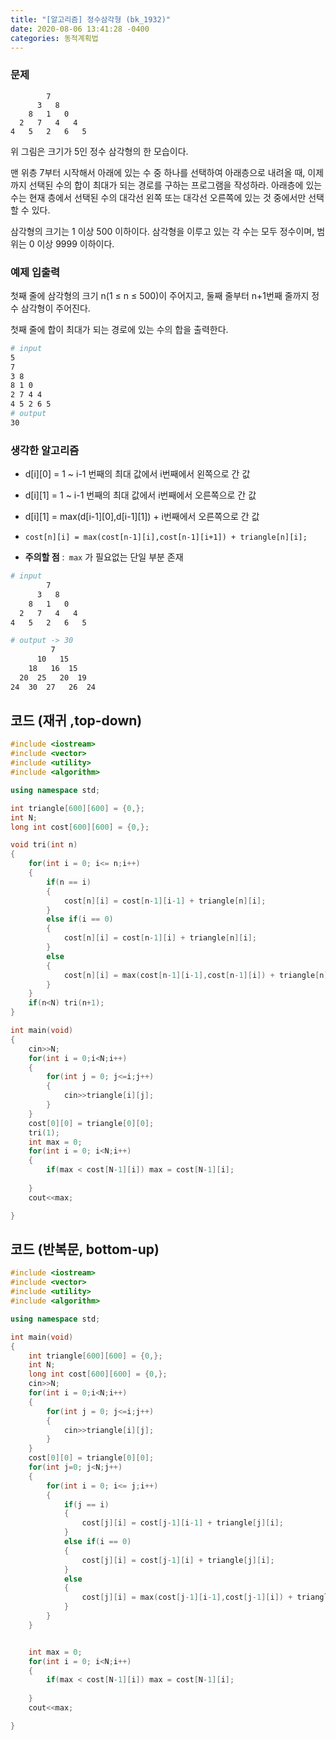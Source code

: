 ```yaml
---
title: "[알고리즘] 정수삼각형 (bk_1932)"
date: 2020-08-06 13:41:28 -0400
categories: 동적계획법
---
```


### 문제
```
        7
      3   8
    8   1   0
  2   7   4   4
4   5   2   6   5
```

위 그림은 크기가 5인 정수 삼각형의 한 모습이다.

맨 위층 7부터 시작해서 아래에 있는 수 중 하나를 선택하여 아래층으로 내려올 때, 이제까지 선택된 수의 합이 최대가 되는 경로를 구하는 프로그램을 작성하라. 아래층에 있는 수는 현재 층에서 선택된 수의 대각선 왼쪽 또는 대각선 오른쪽에 있는 것 중에서만 선택할 수 있다.

삼각형의 크기는 1 이상 500 이하이다. 삼각형을 이루고 있는 각 수는 모두 정수이며, 범위는 0 이상 9999 이하이다.

### 예제 입출력
첫째 줄에 삼각형의 크기 n(1 ≤ n ≤ 500)이 주어지고, 둘째 줄부터 n+1번째 줄까지 정수 삼각형이 주어진다.

첫째 줄에 합이 최대가 되는 경로에 있는 수의 합을 출력한다.

```bash
# input
5
7
3 8
8 1 0
2 7 4 4
4 5 2 6 5
# output
30
```

### 생각한 알고리즘
- d[i][0] = 1 ~ i-1 번째의 최대 값에서 i번째에서 왼쪽으로 간 값
- d[i][1] = 1 ~ i-1 번째의 최대 값에서 i번째에서 오른쪽으로 간 값
- d[i][1] = max(d[i-1][0],d[i-1][1]) + i번째에서 오른쪽으로 간 값

- ```cost[n][i] = max(cost[n-1][i],cost[n-1][i+1]) + triangle[n][i];```
- **주의할 점** :``` max``` 가 필요없는 단일 부분 존재

```bash
# input
        7
      3   8
    8   1   0
  2   7   4   4
4   5   2   6   5

# output -> 30
         7
      10   15
    18   16  15
  20  25   20  19
24  30  27   26  24
```
## 코드 (재귀 ,top-down)

```cpp
#include <iostream>
#include <vector>
#include <utility> 
#include <algorithm>

using namespace std;

int triangle[600][600] = {0,};
int N;
long int cost[600][600] = {0,};

void tri(int n)
{
    for(int i = 0; i<= n;i++)
    {
        if(n == i)
        {
            cost[n][i] = cost[n-1][i-1] + triangle[n][i];
        }
        else if(i == 0)
        {
            cost[n][i] = cost[n-1][i] + triangle[n][i];
        }
        else
        {
            cost[n][i] = max(cost[n-1][i-1],cost[n-1][i]) + triangle[n][i];
        }
    }
    if(n<N) tri(n+1);
}

int main(void)
{
    cin>>N;
    for(int i = 0;i<N;i++)
    {
        for(int j = 0; j<=i;j++)
        {
            cin>>triangle[i][j];
        }
    }
    cost[0][0] = triangle[0][0];
    tri(1);
    int max = 0;
    for(int i = 0; i<N;i++)
    {
        if(max < cost[N-1][i]) max = cost[N-1][i];
        
    }
    cout<<max;

}
```

## 코드 (반복문, bottom-up)
```cpp
#include <iostream>
#include <vector>
#include <utility> 
#include <algorithm>

using namespace std;

int main(void)
{
    int triangle[600][600] = {0,};
    int N;
    long int cost[600][600] = {0,};
    cin>>N;
    for(int i = 0;i<N;i++)
    {
        for(int j = 0; j<=i;j++)
        {
            cin>>triangle[i][j];
        }
    }
    cost[0][0] = triangle[0][0];
    for(int j=0; j<N;j++)
    {
        for(int i = 0; i<= j;i++)
        {
            if(j == i)
            {
                cost[j][i] = cost[j-1][i-1] + triangle[j][i];
            }
            else if(i == 0)
            {
                cost[j][i] = cost[j-1][i] + triangle[j][i];
            }
            else
            {
                cost[j][i] = max(cost[j-1][i-1],cost[j-1][i]) + triangle[j][i];
            }
        }
    }


    int max = 0;
    for(int i = 0; i<N;i++)
    {
        if(max < cost[N-1][i]) max = cost[N-1][i];
        
    }
    cout<<max;

}
```